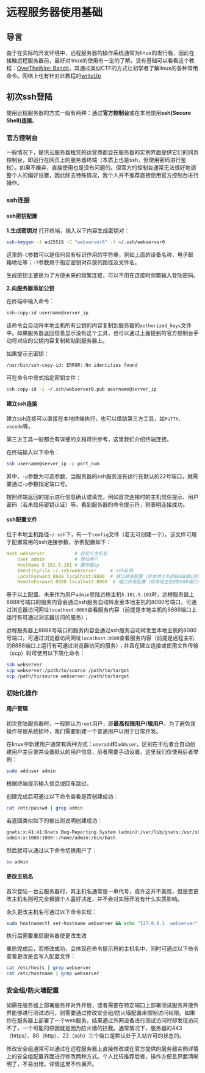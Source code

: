 # 远程服务器使用基础

## 导言

由于在实际的开发环境中，远程服务器的操作系统通常为linux的发行版，因此在接触远程服务器前，最好对linux的使用有一定的了解。没有基础可以看看这个教程：[OverTheWire: Bandit](https://overthewire.org/wargames/bandit/)，其通过类似CTF的方式让初学者了解linux的各种常用命令。网络上也有针对此教程的[writeUp](https://juejin.cn/post/7234467007717982268)

## 初次ssh登陆

使用远程服务器的方式一般有两种：通过**官方控制台**或在本地使用**ssh(Secure Shell)连接**。

### 官方控制台
一般情况下，提供云服务器租凭的运营商都会在服务器的实例界面提供它们的网页控制台，即运行在网页上的服务器终端（本质上也是ssh，但使用密码进行鉴权）。如果不嫌弃，直接使用也是没有问题的。但官方的控制台通常无法很好地调整个人的偏好设置，因此除去特殊情况，我个人并不推荐直接使用官方控制台进行操作。

### ssh连接

#### ssh密钥配置

**1.生成密钥对**
打开终端，输入以下内容生成密钥对：

```bash
ssh-keygen -t ed25519 -C "webserver0" -f ~/.ssh/webserver0
```

这里的`-C`参数可以是任何具有标识作用的字符串，例如上面的设备名称、电子邮箱地址等；`-f`参数用于指定密钥对存放的路径及文件名。

生成密钥主要是为了方便未来的频繁连接，可以不用在连接时频繁输入登陆密码。

**2.向服务器添加公钥**

在终端中输入命令：

```bash
ssh-copy-id username@server_ip
```

该命令会自动将本地主机所有公钥的内容复制到服务器的`authorized_keys`文件中。如果服务器返回信息显示没有这个工具，也可以通过上面提到的官方控制台手动将对应的公钥内容复制粘贴到服务器上。

如果提示无密钥：
```bash
/usr/bin/ssh-copy-id: ERROR: No identities found
```
可在命令中显式指定密钥文件：
```bash
ssh-copy-id -i ~/.ssh/webserver0.pub username@server_ip
```

#### 建立ssh连接

建立ssh连接可以直接在本地终端执行，也可以借助第三方工具，如`PuTTY`、`vscode`等。

第三方工具一般都会有详细的文档可供参考，这里我们介绍终端连接。

在终端输入以下命令：

```bash
ssh username@server_ip -p port_num 
```

其中，`-p`参数为可选参数，当服务器的ssh服务没有运行在默认的22号端口，就需要通过`-p`参数指定端口号。

按照终端返回的提示进行信息确认或填充，例如首次连接时的主机信任提示、用户密码（若未启用密钥认证）等。看到服务器的命令提示符，则表明连接成功。

#### ssh配置文件

位于本地主机路径`~/.ssh`下，有一个`config`文件（若无可创建一个）。该文件可用于配置常用的ssh连接参数，示例配置如下：

```yml
Host webserver           # 自定义主机名
    User admin           # 登陆用户
    HostName 5.101.5.101 # 服务器ip
    IdentityFile ~/.ssh/webserver     # ssh私钥
    LocalForward 8888 localhost:8080  # 端口转发配置（将本地主机的8888端口的服务信息转发至本地主机的8080号端口）
    RemoteForward 8888 localhost:8080  # 端口转发配置（将本地主机的8888端口的服务信息转发至远程主机的8080号端口）
```

基于以上配置，未来作为用户`admin`登陆远程主机`5.101.5.101`时，远程服务器上8888号端口的服务内容会通过ssh服务自动转发至本地主机的8080号端口，可通过浏览器访问网址`localhost:8080`查看服务内容（前提是本地主机的8888端口上运行有可通过浏览器访问的服务）；

远程服务器上8888号端口的服务内容会通过ssh服务自动转发至本地主机的8080号端口，可通过浏览器访问网址`localhost:8080`查看服务内容（前提是远程主机的8888端口上运行有可通过浏览器访问的服务）；并且在建立连接或使用文件传输（scp）时可使用以下简化命令：

```bash
ssh webserver
scp webserver:/path/to/source /path/to/target
scp /path/to/source webserver:/path/to/target
```

### 初始化操作

#### 用户管理
初次登陆服务器时，一般默认为`root`用户，即**最高权限用户/根用户**。为了避免误操作导致系统损坏，我们需要新建一个普通用户以用于日常开发。

在linux中新建用户通常有两种方式：`useradd`和`adduser`，区别在于后者会自动创建用户主目录并设置默认的用户信息，前者需要手动设置。这里我们仅使用后者举例：

```bash
sudo adduser admin
```

根据终端提示输入信息或回车跳过。

创建完成后可通过以下命令查看是否创建成功：

```bash
cat /etc/passwd | grep admin
```

若返回类似如下的输出则说明创建成功：

```bash
gnats:x:41:41:Gnats Bug-Reporting System (admin):/var/lib/gnats:/usr/sbin/nologin
admin:x:1000:1000::/home/admin:/bin/bash
```

然后就可以通过以下命令切换用户了：

```bash
su admin
```

#### 更改主机名

首次登陆一台云服务器时，其主机名通常是一串代号，或许这并不美观，但是否更改主机名则可完全根据个人喜好决定，并不会对实际开发有什么实质影响。

永久更改主机名可通过以下命令实现：

```bash
sudo hostnamectl set-hostname webserver && echo "127.0.0.1  webserver" | sudo tee -a /etc/hosts
```

执行后需要重启服务器使更改生效

重启完成后，若修改成功，会体现在命令提示符的主机名中，同时可通过以下命令查看更改是否写入配置文件：

```bash
cat /etc/hosts | grep webserver
cat /etc/hostname | grep webserver
```

### 安全组/防火墙配置

如需在服务器上部署服务并对外开放，或者需要在特定端口上部署测试服务并使外界能够进行测试访问，则需要通过修改安全组/防火墙配置来控制访问权限。如果你在服务器上部署了一个web服务，结果通过外网设备进行测试访问时却发现访问不了，一个可能的原因就是因为防火墙的拦截。通常情况下，服务器的443（https）、80（http）、22（ssh）三个端口是默认处于入站许可的状态的。

修改安全组通常可以通过在远程服务器上直接修改或在官方提供的服务器实例详情上的安全组配置界面进行修改两种方式。个人比较推荐后者，操作方便且界面清晰明了，不易出错。详情这里不作展开。
